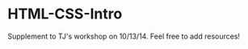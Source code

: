 HTML-CSS-Intro
==============

Supplement to TJ's workshop on 10/13/14. Feel free to add resources!
